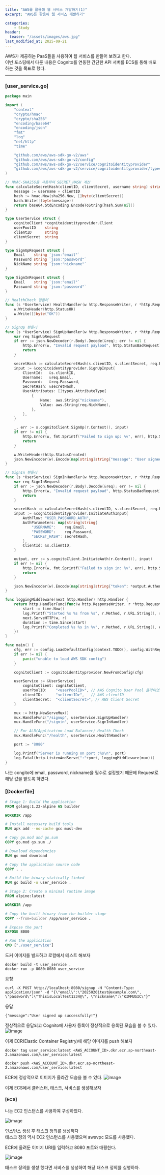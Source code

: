 ```yaml
---
title: "AWS를 활용해 웹 서비스 개발하기(1)"
excerpt: "AWS를 활용해 웹 서비스 개발하기"

categories:
    - Study
header:
  teaser: "/assets/images/aws.jpg"
last_modified_at: 2025-09-21
---
```


AWS가 제공하는 PaaS들을 사용하여 웹 서비스를 만들어 보려고 한다.<br/>
이번 포스팅에서 다룬 내용은 Cognito를 연동한 간단한 API 서버를 ECS를 통해
배포하는 것을 목표로 했다.

<hr>

### [user_service.go]

```go
package main

import (
	"context"
	"crypto/hmac"
	"crypto/sha256"
	"encoding/base64"
	"encoding/json"
	"fmt"
	"log"
	"net/http"
	"time"

	"github.com/aws/aws-sdk-go-v2/aws"
	"github.com/aws/aws-sdk-go-v2/config"
	"github.com/aws/aws-sdk-go-v2/service/cognitoidentityprovider"
	"github.com/aws/aws-sdk-go-v2/service/cognitoidentityprovider/types"
)

// HMAC-SHA256을 사용하여 SECRET_HASH 계산
func calculateSecretHash(clientID, clientSecret, username string) string {
	message := username + clientID
	hash := hmac.New(sha256.New, []byte(clientSecret))
	hash.Write([]byte(message))
	return base64.StdEncoding.EncodeToString(hash.Sum(nil))
}

type UserService struct {
	cognitoClient *cognitoidentityprovider.Client
	userPoolID    string
	clientID      string
	clientSecret  string
}

type SignUpRequest struct {
	Email    string `json:"email"`
	Password string `json:"password"`
	NickName string `json:"nickname"`
}

type SignInRequest struct {
	Email    string `json:"email"`
	Password string `json:"password"`
}

// HealthCheck 핸들러
func (s *UserService) HealthHandler(w http.ResponseWriter, r *http.Request) {
	w.WriteHeader(http.StatusOK)
	w.Write([]byte("OK"))
}

// SignUp 핸들러
func (s *UserService) SignUpHandler(w http.ResponseWriter, r *http.Request) {
	var req SignUpRequest
	if err := json.NewDecoder(r.Body).Decode(&req); err != nil {
		http.Error(w, "Invalid request payload", http.StatusBadRequest)
		return
	}

	secretHash := calculateSecretHash(s.clientID, s.clientSecret, req.Email)
	input := &cognitoidentityprovider.SignUpInput{
		ClientId:   &s.clientID,
		Username:   &req.Email,
		Password:   &req.Password,
		SecretHash: &secretHash,
		UserAttributes: []types.AttributeType{
			{
				Name:  aws.String("nickname"),
				Value: aws.String(req.NickName),
			},
		},
	}

	_, err := s.cognitoClient.SignUp(r.Context(), input)
	if err != nil {
		http.Error(w, fmt.Sprintf("Failed to sign up: %v", err), http.StatusInternalServerError)
		return
	}

	w.WriteHeader(http.StatusCreated)
	json.NewEncoder(w).Encode(map[string]string{"message": "User signed up successfully!"})
}

// SignIn 핸들러
func (s *UserService) SignInHandler(w http.ResponseWriter, r *http.Request) {
	var req SignInRequest
	if err := json.NewDecoder(r.Body).Decode(&req); err != nil {
		http.Error(w, "Invalid request payload", http.StatusBadRequest)
		return
	}

	secretHash := calculateSecretHash(s.clientID, s.clientSecret, req.Email)
	input := &cognitoidentityprovider.InitiateAuthInput{
		AuthFlow: "USER_PASSWORD_AUTH",
		AuthParameters: map[string]string{
			"USERNAME":    req.Email,
			"PASSWORD":    req.Password,
			"SECRET_HASH": secretHash,
		},
		ClientId: &s.clientID,
	}

	output, err := s.cognitoClient.InitiateAuth(r.Context(), input)
	if err != nil {
		http.Error(w, fmt.Sprintf("Failed to sign in: %v", err), http.StatusUnauthorized)
		return
	}

	json.NewEncoder(w).Encode(map[string]string{"token": *output.AuthenticationResult.IdToken})
}

func loggingMiddleware(next http.Handler) http.Handler {
	return http.HandlerFunc(func(w http.ResponseWriter, r *http.Request) {
		start := time.Now()
		log.Printf("Started %s %s from %s", r.Method, r.URL.String(), r.RemoteAddr)
		next.ServeHTTP(w, r)
		duration := time.Since(start)
		log.Printf("Completed %s %s in %v", r.Method, r.URL.String(), duration)
	})
}

func main() {
	cfg, err := config.LoadDefaultConfig(context.TODO(), config.WithRegion("<Region>"))
	if err != nil {
		panic("unable to load AWS SDK config")
	}

	cognitoClient := cognitoidentityprovider.NewFromConfig(cfg)

	userService := &UserService{
		cognitoClient: cognitoClient,
		userPoolID:    "<userPoolID>", // AWS Cognito User Pool 클라이언트 ID
		clientID:      "<clientID>",   // AWS clientID
		clientSecret:  "<clientSecret>", // AWS Client Secret
	}

	mux := http.NewServeMux()
	mux.HandleFunc("/signup", userService.SignUpHandler)
	mux.HandleFunc("/signin", userService.SignInHandler)

    // For ALB(Application Load Balancer) Health Check
	mux.HandleFunc("/health", userService.HealthHandler)

	port := "8080"

	log.Printf("Server is running on port :%s\n", port)
	log.Fatal(http.ListenAndServe(":"+port, loggingMiddleware(mux)))
}

```

나는 congito에 email, password, nickname을 필수로 설정했기 때문에
Request로 해당 값을 받도록 하였다.

### [Dockerfile]

```Dockerfile
# Stage 1: Build the application
FROM golang:1.22-alpine AS builder

WORKDIR /app

# Install necessary build tools
RUN apk add --no-cache gcc musl-dev

# Copy go.mod and go.sum
COPY go.mod go.sum ./

# Download dependencies
RUN go mod download

# Copy the application source code
COPY . .

# Build the binary statically linked
RUN go build -o user_service .

# Stage 2: Create a minimal runtime image
FROM alpine:latest

WORKDIR /app

# Copy the built binary from the builder stage
COPY --from=builder /app/user_service .

# Expose the port
EXPOSE 8080

# Run the application
CMD ["./user_service"]
```

도커 이미지를 빌드하고 로컬에서 테스트 해보자 <br/>
```
docker build -t user_service .
docker run -p 8080:8080 user_service
```

요청
```
curl -X POST http://localhost:8080/signup -H "Content-Type: application/json" -d "{\"email\":\"20250201test@example.com\", \"password\":\"ThisisLocalTest1234@\", \"nickname\":\"KIMMUSIC\"}"
```

응답
```
{"message":"User signed up successfully!"}
```

정상적으로 응답되고 Cognito에 사용자 등록이 정상적으로 응록된 모습을 볼 수 있다.
![image](https://github.com/KIMMUSIC/kimmusic.github.io/blob/master/_posts/Images/localtest_cognito.PNG?raw=true)

이제 ECR(Elastic Container Registry)에 해당 이미지를 push 해보자

```
docker tag user_service:latest <AWS_ACCOUNT_ID>.dkr.ecr.ap-northeast-2.amazonaws.com/user_service:latest

docker push <AWS_ACCOUNT_ID>.dkr.ecr.ap-northeast-2.amazonaws.com/user_service:latest
```

ECR에 정상적으로 이미지가 올라간 모습을 볼 수 있다.
![image](https://github.com/KIMMUSIC/kimmusic.github.io/blob/master/_posts/Images/ECR.PNG?raw=true)

이제 ECS에서 클러스터, 태스크, 서비스를 생성해보자

#### [ECS]
나는 EC2 인스턴스를 사용하여 구성하였다.

![image](https://github.com/KIMMUSIC/kimmusic.github.io/blob/master/_posts/Images/cluster.PNG?raw=true)

인스턴스 생성 후 태스크 정의를 생성하자<br/>
태스크 정의 역시 EC2 인스턴스를 사용했으며 awsvpc 모드를 사용했다.

ECR에 올려둔 이미지 URI를 입력하고 8080 포트와 매핑한다.

![image](https://github.com/KIMMUSIC/kimmusic.github.io/blob/master/_posts/Images/task_def.PNG?raw=true)

태스크 정의를 생성 했다면 서비스를 생성하여 해당 태스크 정의를 실행하자.






